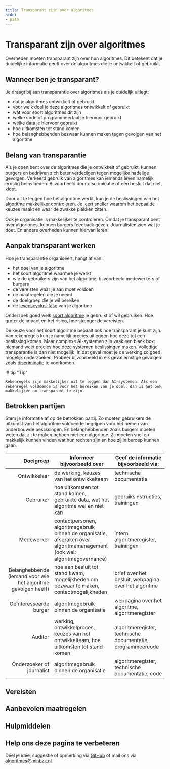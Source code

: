 ```yaml
---
title: Transparant zijn over algoritmes
hide: 
- path
---
```


# Transparant zijn over algoritmes

Overheden moeten transparant zijn over hun algoritmes. Dit betekent dat je duidelijke informatie geeft over de algoritmes die je ontwikkelt of gebruikt.

## Wanneer ben je transparant?
Je draagt bij aan transparantie over algoritmes als je duidelijk uitlegt:


* dat je algoritmes ontwikkelt of gebruikt
* voor welk doel je deze algoritmes ontwikkelt of gebruikt
* wat voor soort algoritmes dit zijn
* welke code of programmeertaal je hiervoor gebruikt
* welke data je hiervoor gebruikt
* hoe uitkomsten tot stand komen
* hoe belanghebbenden bezwaar kunnen maken tegen gevolgen van het algoritme

## Belang van transparantie
Als je open bent over de algoritmes die je ontwikkelt of gebruikt, kunnen burgers en bedrijven zich beter verdedigen tegen mogelijke nadelige gevolgen. Verkeerd gebruik van algoritmes kan iemands leven namelijk ernstig beïnvloeden. Bijvoorbeeld door discriminatie of een besluit dat niet klopt.

Door uit te leggen hoe het algoritme werkt, kun je de beslissingen van het algoritme makkelijker controleren. Je leert sneller waarom het bepaalde keuzes maakt en waar de zwakke plekken zitten.

Ook je organisatie is makkelijker te controleren. Omdat je transparant bent over algoritmes, kunnen burgers feedback geven. Journalisten zien wat je doet. En andere overheden kunnen hiervan leren.

## Aanpak transparant werken
Hoe je transparantie organiseert, hangt af van:

* het doel van je algoritme
* het soort algoritme waarmee je werkt
* wie de gebruikers zijn van het algoritme, bijvoorbeeld medewerkers of burgers
* de vereisten waar je aan moet voldoen
* de maatregelen die je neemt
* de doelgroep die je wil bereiken
* de [levenscyclus-fase](../levenscyclus/index.md) van je algoritme

Onderzoek goed welk [soort algoritme](../overhetalgoritmekader/soorten-algoritmes.md) je gebruikt of wil gebruiken. Hoe groter de impact en het risico, hoe strenger de vereisten.

De keuze voor het soort algoritme bepaalt ook hoe transparant je kunt zijn. Van rekenregels kun je namelijk precies uitleggen hoe deze tot een beslissing komen. Maar complexe AI-systemen zijn vaak een black box: niemand weet precies hoe deze systemen beslissingen maken. Volledige transparantie is dan niet mogelijk. In dat geval moet je de werking zo goed mogelijk onderzoeken. Probeer bijvoorbeeld in elk geval ernstige gevolgen zoals [discriminatie](bias-en-non-discriminatie.md) te voorkomen. 

!!! tip "Tip"

    Rekenregels zijn makkelijker uit te leggen dan AI-systemen. Als een rekenregel voldoende is voor het bereiken van je doel, dan is het ook makkelijker om transparant te zijn.

## Betrokken partijen
Stem je informatie af op de betrokken partij. Zo moeten gebruikers de uitkomst van het algoritme voldoende begrijpen voor het nemen van onderbouwde beslissingen. En belanghebbenden zoals burgers moeten weten dat zij te maken hebben met een algoritme. Zij moeten snel en makkelijk kunnen vinden wat hun rechten zijn en hoe zij in beroep kunnen gaan. 

| Doelgroep | Informeer bijvoorbeeld over | Geef de informatie bijvoorbeeld via: |
|----------:|-----------------------------|--------------------------------------|
| Ontwikkelaar | de werking, keuzes van het ontwikkelteam | technische documentatie |
| Gebruiker | hoe uitkomsten tot stand komen, gebruikte data, wat het algoritme wel en niet kan | gebruiksinstructies,	trainingen |
| Medewerker | contactpersonen, algoritmegebruik binnen de organisatie, afspraken over algoritmemanagement (ook wel: algoritmegovernance) | intern algoritmeregister, trainingen |
| Belanghebbende (iemand voor wie het algoritme gevolgen heeft) | hoe een besluit tot stand kwam, mogelijkheden om bezwaar te maken, contactmogelijkheden | brief over het besluit, webpagina over het algoritme |
| Geïnteresseerde burger | algoritmegebruik binnen de organisatie| webpagina over het algoritme, algoritmeregister |
| Auditor | werking, ontwikkelproces, keuzes van het ontwikkelteam, hoe uitkomsten tot stand komen| algoritmeregister, technische documentatie, programmeercode |
| Onderzoeker of journalist | algoritmegebruik binnen de organisatie | algoritmeregister, technische documentatie, code |

## Vereisten

<!-- list_vereisten onderwerp/transparantie no-search no-onderwerp no-rol no-levenscyclus -->


## Aanbevolen maatregelen

<!-- list_maatregelen onderwerp/transparantie no-search no-onderwerp no-rol no-levenscyclus -->

## Hulpmiddelen

<!-- list_hulpmiddelen onderwerp/transparantie no-search no-onderwerp no-rol no-levenscyclus no-id -->

## Help ons deze pagina te verbeteren
Deel je idee, suggestie of opmerking via [GitHub](https://github.com/MinBZK/Algoritmekader/issues/new/choose) of mail ons via [algoritmes@minbzk.nl](mailto:algoritmes@minbzk.nl).
